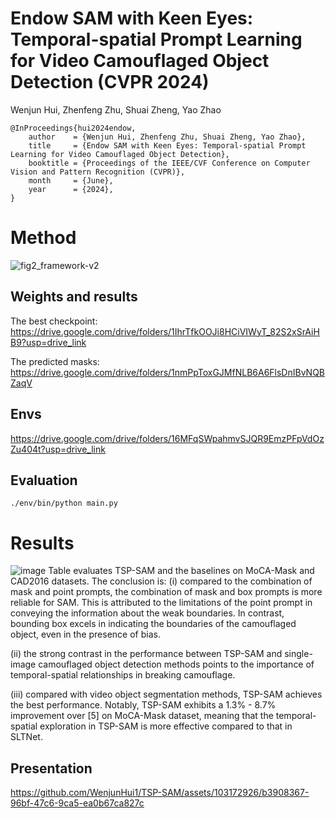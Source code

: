 # Endow SAM with Keen Eyes: Temporal-spatial Prompt Learning for Video Camouflaged Object Detection (CVPR 2024)

Wenjun Hui, Zhenfeng Zhu, Shuai Zheng, Yao Zhao

```
@InProceedings{hui2024endow,
    author    = {Wenjun Hui, Zhenfeng Zhu, Shuai Zheng, Yao Zhao},
    title     = {Endow SAM with Keen Eyes: Temporal-spatial Prompt Learning for Video Camouflaged Object Detection},
    booktitle = {Proceedings of the IEEE/CVF Conference on Computer Vision and Pattern Recognition (CVPR)},
    month     = {June},
    year      = {2024},
}
```

# Method

![fig2_framework-v2](https://github.com/WenjunHui1/TSP-SAM/assets/103172926/13409a82-dfac-4855-b133-074a02e64b9a)

## Weights and results
The best checkpoint: https://drive.google.com/drive/folders/1IhrTfkOOJi8HCiVIWyT_82S2xSrAiHB9?usp=drive_link

The predicted masks: https://drive.google.com/drive/folders/1nmPpToxGJMfNLB6A6FlsDnIBvNQBZaqV

## Envs

https://drive.google.com/drive/folders/16MFqSWpahmvSJQR9EmzPFpVdOzZu404t?usp=drive_link

## Evaluation

```shell
./env/bin/python main.py
```

# Results
![image](https://github.com/WenjunHui1/TSP-SAM/assets/103172926/340bd300-8a79-452b-8c31-568a25f64a36)
Table evaluates TSP-SAM and the baselines on MoCA-Mask and CAD2016 datasets. The conclusion is:
(i) compared to the combination of mask and point prompts, the combination of mask and box prompts is more reliable for SAM. This is attributed to the limitations of the point prompt in conveying the information about the weak boundaries. In contrast, bounding box excels in indicating the boundaries of the camouflaged object, even in the presence of bias. 

(ii) the strong contrast in the performance between TSP-SAM and single-image camouflaged object detection methods points to the importance of temporal-spatial relationships in breaking camouflage. 

(iii) compared with video object segmentation methods, TSP-SAM achieves the best performance. Notably, TSP-SAM exhibits a 1.3% - 8.7% improvement over [5] on MoCA-Mask dataset, meaning that the temporal-spatial exploration in TSP-SAM is more effective compared to that in SLTNet.

## Presentation
https://github.com/WenjunHui1/TSP-SAM/assets/103172926/b3908367-96bf-47c6-9ca5-ea0b67ca827c
